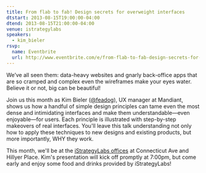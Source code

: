 ```yaml
---
title: From flab to fab! Design secrets for overweight interfaces
dtstart: 2013-08-15T19:00:00-04:00
dtend: 2013-08-15T21:00:00-04:00
venue: istrategylabs
speakers:
  - kim_bieler
rsvp:
  name: Eventbrite
  url: http://www.eventbrite.com/e/from-flab-to-fab-design-secrets-for-overweight-interfaces-tickets-7122009121
---
```


We’ve all seen them: data-heavy websites and gnarly back-office apps that are so cramped and complex even the wireframes make your eyes water. Believe it or not, big can be beautiful!

Join us this month as Kim Bieler ([@feadog](https://twitter.com/feadog)), UX manager at Mandiant, shows us how a handful of simple design principles can tame even the most dense and intimidating interfaces and make them understandable—even enjoyable—for users. Each principle is illustrated with step-by-step makeovers of real interfaces. You'll leave this talk understanding not only how to apply these techniques to new designs and existing products, but more importantly, WHY they work.

This month, we'll be at the [iStrategyLabs offices](https://www.google.com/maps?q=1630+Connecticut+Ave+NW,+Washington,+DC+20009&hl=en&sll=38.003385,-79.420925&sspn=10.494296,11.590576&hnear=1630+Connecticut+Ave+NW,+Washington,+District+of+Columbia+20009&t=m&z=17) at Connecticut Ave and Hillyer Place. Kim's presentation will kick off promptly at 7:00pm, but come early and enjoy some food and drinks provided by iStrategyLabs!